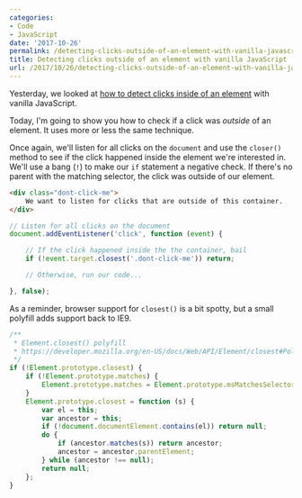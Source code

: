 ```yaml
---
categories:
- Code
- JavaScript
date: '2017-10-26'
permalink: /detecting-clicks-outside-of-an-element-with-vanilla-javascript/
title: Detecting clicks outside of an element with vanilla JavaScript
url: /2017/10/26/detecting-clicks-outside-of-an-element-with-vanilla-javascript
---
```


Yesterday, we looked at [how to detect clicks inside of an element](/detecting-clicks-inside-an-element-with-vanilla-javascript/) with vanilla JavaScript.

Today, I'm going to show you how to check if a click was *outside* of an element. It uses more or less the same technique.

Once again, we'll listen for all clicks on the `document` and use the `closer()` method to see if the click happened inside the element we're interested in. We'll use a bang (`!`) to make our `if` statement a negative check. If there's no parent with the matching selector, the click was outside of our element.

```html
<div class="dont-click-me">
    We want to listen for clicks that are outside of this container.
</div>
```

```js
// Listen for all clicks on the document
document.addEventListener('click', function (event) {

    // If the click happened inside the the container, bail
    if (!event.target.closest('.dont-click-me')) return;

    // Otherwise, run our code...

}, false);
```

As a reminder, browser support for `closest()` is a bit spotty, but a small polyfill adds support back to IE9.

```js
/**
 * Element.closest() polyfill
 * https://developer.mozilla.org/en-US/docs/Web/API/Element/closest#Polyfill
 */
if (!Element.prototype.closest) {
    if (!Element.prototype.matches) {
        Element.prototype.matches = Element.prototype.msMatchesSelector || Element.prototype.webkitMatchesSelector;
    }
    Element.prototype.closest = function (s) {
        var el = this;
        var ancestor = this;
        if (!document.documentElement.contains(el)) return null;
        do {
            if (ancestor.matches(s)) return ancestor;
            ancestor = ancestor.parentElement;
        } while (ancestor !== null);
        return null;
    };
}
```